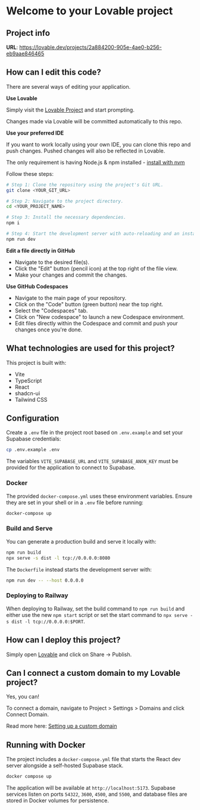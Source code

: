 # Welcome to your Lovable project

## Project info

**URL**: https://lovable.dev/projects/2a884200-905e-4ae0-b256-eb9aae846465

## How can I edit this code?

There are several ways of editing your application.

**Use Lovable**

Simply visit the [Lovable Project](https://lovable.dev/projects/2a884200-905e-4ae0-b256-eb9aae846465) and start prompting.

Changes made via Lovable will be committed automatically to this repo.

**Use your preferred IDE**

If you want to work locally using your own IDE, you can clone this repo and push changes. Pushed changes will also be reflected in Lovable.

The only requirement is having Node.js & npm installed - [install with nvm](https://github.com/nvm-sh/nvm#installing-and-updating)

Follow these steps:

```sh
# Step 1: Clone the repository using the project's Git URL.
git clone <YOUR_GIT_URL>

# Step 2: Navigate to the project directory.
cd <YOUR_PROJECT_NAME>

# Step 3: Install the necessary dependencies.
npm i

# Step 4: Start the development server with auto-reloading and an instant preview.
npm run dev
```

**Edit a file directly in GitHub**

- Navigate to the desired file(s).
- Click the "Edit" button (pencil icon) at the top right of the file view.
- Make your changes and commit the changes.

**Use GitHub Codespaces**

- Navigate to the main page of your repository.
- Click on the "Code" button (green button) near the top right.
- Select the "Codespaces" tab.
- Click on "New codespace" to launch a new Codespace environment.
- Edit files directly within the Codespace and commit and push your changes once you're done.

## What technologies are used for this project?

This project is built with:

- Vite
- TypeScript
- React
- shadcn-ui
- Tailwind CSS

## Configuration

Create a `.env` file in the project root based on `.env.example` and set your Supabase
credentials:

```sh
cp .env.example .env
```

The variables `VITE_SUPABASE_URL` and `VITE_SUPABASE_ANON_KEY` must be provided for the
application to connect to Supabase.

### Docker

The provided `docker-compose.yml` uses these environment variables. Ensure they
are set in your shell or in a `.env` file before running:

```sh
docker-compose up
```

### Build and Serve

You can generate a production build and serve it locally with:

```bash
npm run build
npx serve -s dist -l tcp://0.0.0.0:8080
```

The `Dockerfile` instead starts the development server with:

```bash
npm run dev -- --host 0.0.0.0
```

### Deploying to Railway

When deploying to Railway, set the build command to `npm run build` and either
use the new `npm start` script or set the start command to
`npx serve -s dist -l tcp://0.0.0.0:$PORT`.

## How can I deploy this project?

Simply open [Lovable](https://lovable.dev/projects/2a884200-905e-4ae0-b256-eb9aae846465) and click on Share -> Publish.

## Can I connect a custom domain to my Lovable project?

Yes, you can!

To connect a domain, navigate to Project > Settings > Domains and click Connect Domain.

Read more here: [Setting up a custom domain](https://docs.lovable.dev/tips-tricks/custom-domain#step-by-step-guide)

## Running with Docker

The project includes a `docker-compose.yml` file that starts the React dev server alongside a self-hosted Supabase stack.

```bash
docker compose up
```

The application will be available at `http://localhost:5173`. Supabase services listen on ports `54322`, `3600`, `4500`, and `5500`, and database files are stored in Docker volumes for persistence.
